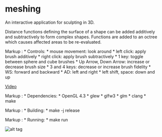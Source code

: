 # meshing
An interactive application for sculpting in 3D. 

Distance functions defining the surface of a shape can be added additively and subtractively to form complex shapes.
Functions are added to an octree which causes affected areas to be re-evaluated.

Markup : * Controls:
	  * mouse movement: look around
	  * left click: apply brush additively
	  * right click: apply brush subtractively
	  * 1 key: toggle between sphere and cube brushes
	  * Up Arrow, Down Arrow: increase or decrease brush size
	  * 3 and 4 keys: decrease or increase brush fidelity
	  * WS: forward and backward
	  * AD: left and right
	  * left shift, space: down and up

[Video](https://youtu.be/6Rybvj4Wzpk)

Markup : * Dependencies:
  	  * OpenGL 4.3
  	  * glew
  	  * glfw3
  	  * glm
  	  * clang
  	  * make
  
Markup : * Building:
	  * make -j release

Markup : * Running:
	  * make run

![alt tag](http://i.imgur.com/fyDl3kW.png)
